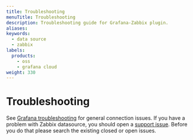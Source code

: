 ```yaml
---
title: Troubleshooting
menuTitle: Troubleshooting
description: Troubleshooting guide for Grafana-Zabbix plugin.
aliases:
keywords:
  - data source
  - zabbix
labels:
  products:
    - oss
    - grafana cloud
weight: 330
---
```


# Troubleshooting

See [Grafana troubleshooting](http://docs.grafana.org/installation/troubleshooting/) for general
connection issues. If you have a problem with Zabbix datasource, you should open
a [support issue](https://github.com/alexanderzobnin/grafana-zabbix/issues). Before you do that
please search the existing closed or open issues.
